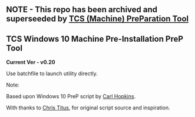 ## NOTE - This repo has been archived and superseeded by [TCS (Machine) PreParation Tool](https://github.com/carlhopkins/TCS-PreP-Tool) ##

## TCS Windows 10 Machine Pre-Installation PreP Tool ##

**Current Ver - v0.20**

Use batchfile to launch utility directly.

Note:

Based upon Windows 10 PreP script by [Carl Hopkins](https://github.com/carlhopkins).

With thanks to [Chris Titus](https://github.com/ChrisTitusTech), for original script source and inspiration.
